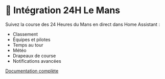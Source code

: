 # 🏁 Intégration 24H Le Mans

Suivez la course des 24 Heures du Mans en direct dans Home Assistant :

- Classement
- Équipes et pilotes
- Temps au tour
- Météo
- Drapeaux de course
- Notifications avancées

[Documentation complète](https://github.com/SoFarSoGood86/home-assistant-lemans24)

